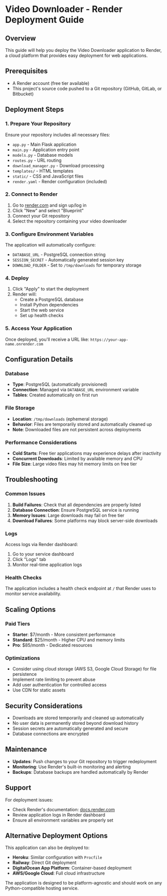 # Video Downloader - Render Deployment Guide

## Overview
This guide will help you deploy the Video Downloader application to Render, a cloud platform that provides easy deployment for web applications.

## Prerequisites
- A Render account (free tier available)
- This project's source code pushed to a Git repository (GitHub, GitLab, or Bitbucket)

## Deployment Steps

### 1. Prepare Your Repository
Ensure your repository includes all necessary files:
- `app.py` - Main Flask application
- `main.py` - Application entry point
- `models.py` - Database models
- `routes.py` - URL routing
- `download_manager.py` - Download processing
- `templates/` - HTML templates
- `static/` - CSS and JavaScript files
- `render.yaml` - Render configuration (included)

### 2. Connect to Render
1. Go to [render.com](https://render.com) and sign up/log in
2. Click "New" and select "Blueprint"
3. Connect your Git repository
4. Select the repository containing your video downloader

### 3. Configure Environment Variables
The application will automatically configure:
- `DATABASE_URL` - PostgreSQL connection string
- `SESSION_SECRET` - Automatically generated session key
- `DOWNLOAD_FOLDER` - Set to `/tmp/downloads` for temporary storage

### 4. Deploy
1. Click "Apply" to start the deployment
2. Render will:
   - Create a PostgreSQL database
   - Install Python dependencies
   - Start the web service
   - Set up health checks

### 5. Access Your Application
Once deployed, you'll receive a URL like: `https://your-app-name.onrender.com`

## Configuration Details

### Database
- **Type**: PostgreSQL (automatically provisioned)
- **Connection**: Managed via `DATABASE_URL` environment variable
- **Tables**: Created automatically on first run

### File Storage
- **Location**: `/tmp/downloads` (ephemeral storage)
- **Behavior**: Files are temporarily stored and automatically cleaned up
- **Note**: Downloaded files are not persistent across deployments

### Performance Considerations
- **Cold Starts**: Free tier applications may experience delays after inactivity
- **Concurrent Downloads**: Limited by available memory and CPU
- **File Size**: Large video files may hit memory limits on free tier

## Troubleshooting

### Common Issues
1. **Build Failures**: Check that all dependencies are properly listed
2. **Database Connection**: Ensure PostgreSQL service is running
3. **Memory Issues**: Large downloads may fail on free tier
4. **Download Failures**: Some platforms may block server-side downloads

### Logs
Access logs via Render dashboard:
1. Go to your service dashboard
2. Click "Logs" tab
3. Monitor real-time application logs

### Health Checks
The application includes a health check endpoint at `/` that Render uses to monitor service availability.

## Scaling Options

### Paid Tiers
- **Starter**: $7/month - More consistent performance
- **Standard**: $25/month - Higher CPU and memory limits
- **Pro**: $85/month - Dedicated resources

### Optimizations
- Consider using cloud storage (AWS S3, Google Cloud Storage) for file persistence
- Implement rate limiting to prevent abuse
- Add user authentication for controlled access
- Use CDN for static assets

## Security Considerations
- Downloads are stored temporarily and cleaned up automatically
- No user data is permanently stored beyond download history
- Session secrets are automatically generated and secure
- Database connections are encrypted

## Maintenance
- **Updates**: Push changes to your Git repository to trigger redeployment
- **Monitoring**: Use Render's built-in monitoring and alerting
- **Backups**: Database backups are handled automatically by Render

## Support
For deployment issues:
- Check Render's documentation: [docs.render.com](https://docs.render.com)
- Review application logs in Render dashboard
- Ensure all environment variables are properly set

## Alternative Deployment Options
This application can also be deployed to:
- **Heroku**: Similar configuration with `Procfile`
- **Railway**: Direct Git deployment
- **DigitalOcean App Platform**: Container-based deployment
- **AWS/Google Cloud**: Full cloud infrastructure

The application is designed to be platform-agnostic and should work on any Python-compatible hosting service.